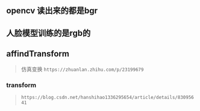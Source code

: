 ## opencv 读出来的都是bgr
## 人脸模型训练的是rgb的
## affindTransform
> 仿真变换 `https://zhuanlan.zhihu.com/p/23199679`

### transform
> `https://blog.csdn.net/hanshihao1336295654/article/details/83095641`

